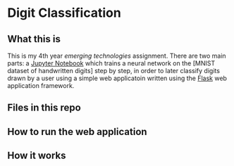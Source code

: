 # Digit Classification

## What this is
This is my 4th year *emerging technologies* assignment. There are two main parts: a [Jupyter Notebook](https://jupyter.org/) which trains a neural network on the [MNIST dataset of handwritten digits] step by step, in order to later classify digits drawn by a user using a simple web applicatoin written using the [Flask](https://www.fullstackpython.com/flask.html) web application framework.

## Files in this repo

## How to run the web application

## How it works

